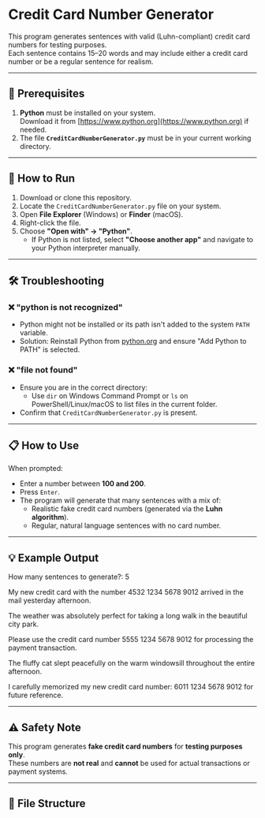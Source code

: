 # Credit Card Number Generator

This program generates sentences with valid (Luhn-compliant) credit card numbers for testing purposes.  
Each sentence contains 15–20 words and may include either a credit card number or be a regular sentence for realism.

---

## 🔧 Prerequisites

1. **Python** must be installed on your system.  
   Download it from [https://www.python.org](https://www.python.org) if needed.
2. The file **`CreditCardNumberGenerator.py`** must be in your current working directory.

---

## 🚀 How to Run

1. Download or clone this repository.
2. Locate the `CreditCardNumberGenerator.py` file on your system.
3. Open **File Explorer** (Windows) or **Finder** (macOS).
4. Right-click the file.
5. Choose **"Open with" → "Python"**.
   - If Python is not listed, select **"Choose another app"** and navigate to your Python interpreter manually.

---

## 🛠 Troubleshooting

### ❌ "python is not recognized"
- Python might not be installed or its path isn't added to the system `PATH` variable.
- Solution: Reinstall Python from [python.org](https://www.python.org) and ensure "Add Python to PATH" is selected.

### ❌ "file not found"
- Ensure you are in the correct directory:
  - Use `dir` on Windows Command Prompt or `ls` on PowerShell/Linux/macOS to list files in the current folder.
- Confirm that `CreditCardNumberGenerator.py` is present.

---

## 📋 How to Use

When prompted:
- Enter a number between **100 and 200**.
- Press `Enter`.
- The program will generate that many sentences with a mix of:
  - Realistic fake credit card numbers (generated via the **Luhn algorithm**).
  - Regular, natural language sentences with no card number.

---

## 💡 Example Output


How many sentences to generate?: 5

My new credit card with the number 4532 1234 5678 9012 arrived in the mail yesterday afternoon.


The weather was absolutely perfect for taking a long walk in the beautiful city park.


Please use the credit card number 5555 1234 5678 9012 for processing the payment transaction.


The fluffy cat slept peacefully on the warm windowsill throughout the entire afternoon.


I carefully memorized my new credit card number: 6011 1234 5678 9012 for future reference.

---

## ⚠️ Safety Note

This program generates **fake credit card numbers** for **testing purposes only**.  
These numbers are **not real** and **cannot** be used for actual transactions or payment systems.

---

## 📂 File Structure
